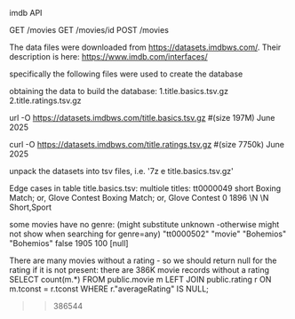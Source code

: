 


imdb API

GET /movies
GET /movies/id
POST /movies



The data files were downloaded from https://datasets.imdbws.com/. 
Their description is here: https://www.imdb.com/interfaces/


specifically the following files were used to create the database


obtaining the data to build the database:
1.title.basics.tsv.gz
2.title.ratings.tsv.gz


url -O https://datasets.imdbws.com/title.basics.tsv.gz #(size 197M)  June 2025
   

curl -O https://datasets.imdbws.com/title.ratings.tsv.gz   #(size 7750k) June 2025


unpack the datasets into tsv files, i.e.  '7z e  title.basics.tsv.gz'




Edge cases in table title.basics.tsv:
multiole titles:
tt0000049	short	Boxing Match; or, Glove Contest	Boxing Match; or, Glove Contest	0	1896	\N	\N	Short,Sport

some movies have no genre: (might substitute unknown -otherwise might not show when searching for genre=any)
"tt0000502"	"movie"	"Bohemios"	"Bohemios"	false	1905		100	 [null]


There are many movies without a rating - so we should return null for the rating if it is not present:
there are 386K movie records without a rating
SELECT count(m.*)
FROM public.movie m
LEFT JOIN public.rating r ON m.tconst = r.tconst
WHERE r."averageRating" IS NULL;
>>386544